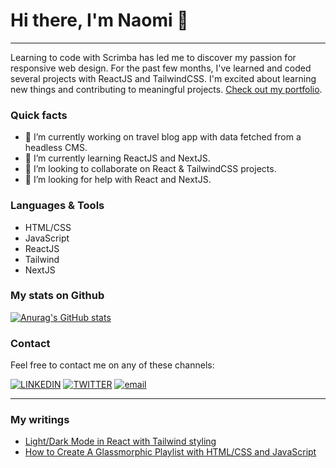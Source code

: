 # Hi there, I'm Naomi 👋

***

Learning to code with Scrimba has led me to discover my passion for responsive web design. For the past few months, I've learned and coded several projects with ReactJS and TailwindCSS. I'm excited about learning new things and contributing to meaningful projects. [Check out my portfolio](https://naomi-pham.netlify.app). 

### Quick facts

- 🔭 I’m currently working on travel blog app with data fetched from a headless CMS.
- 🌱 I’m currently learning ReactJS and NextJS.
- 👯 I’m looking to collaborate on React & TailwindCSS projects. 
- 🤔 I’m looking for help with React and NextJS.


### Languages & Tools
- HTML/CSS
- JavaScript
- ReactJS
- Tailwind
- NextJS

### My stats on Github

[![Anurag's GitHub stats](https://github-readme-stats.vercel.app/api?username=naomi-pham&show_icons=true&theme=dark)](https://github.com/naomi-pham/github-readme-stats)

### Contact

Feel free to contact me on any of these channels: 

[![LINKEDIN](https://img.shields.io/badge/-LINKEDIN-blue?logo=linkedin)](https://naomi-pham.netlify.app/)  [![TWITTER](https://img.shields.io/badge/-TWITTER-green?logo=twitter)](https://twitter.com/naomipham_) [![email](https://img.shields.io/badge/-EMAIL-yellowgreen?logo=gmail)](mailto:phambaonguyendn@gmail.com)  

***

### My writings
- [Light/Dark Mode in React with Tailwind styling](https://dev.to/naomipham_/how-to-create-darklight-mode-with-react-and-tailwind-59e0)
- [How to Create A Glassmorphic Playlist with HTML/CSS and JavaScript](https://naomi-pham.medium.com/how-to-create-a-glassmorphic-playlist-with-html-css-and-javascript-67b981282e7e)
